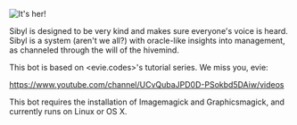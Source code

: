 ![It's her!](http://cdn1.bigcommerce.com/server4500/8skklvbk/products/2409/images/22887/Delphic_Sibyl_Michelangelo___21969.1501257269.490.588.jpg "Sibyl Image")

Sibyl is designed to be very kind and makes sure everyone's voice is heard. Sibyl is a system (aren't we all?) with oracle-like insights into management, as channeled through the will of the hivemind.

This bot is based on <evie.codes>'s tutorial series. We miss you, evie:

https://www.youtube.com/channel/UCvQubaJPD0D-PSokbd5DAiw/videos

This bot requires the installation of Imagemagick and Graphicsmagick, and currently runs on Linux or OS X.
